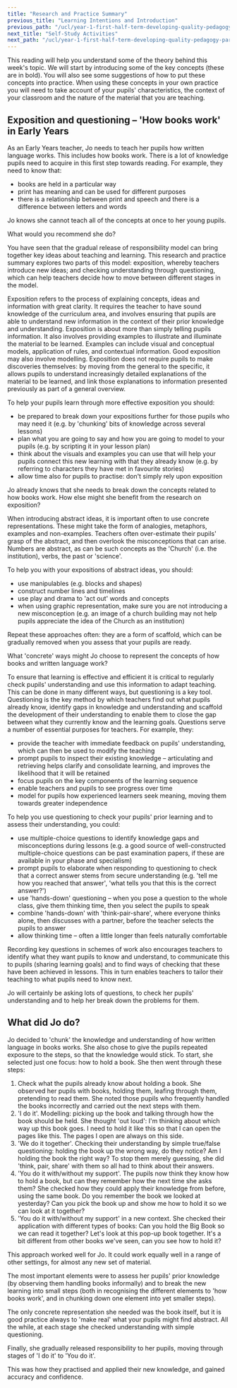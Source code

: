 ```yaml
---
title: "Research and Practice Summary"
previous_title: "Learning Intentions and Introduction"
previous_path: "/ucl/year-1-first-half-term-developing-quality-pedagogy-part-1/spring-week-3-ect-learning-intentions-and-introduction"
next_title: "Self-Study Activities"
next_path: "/ucl/year-1-first-half-term-developing-quality-pedagogy-part-1/spring-week-3-ect-self-study-activities"
---
```


This reading will help you understand some of the theory behind this week's topic. We will start by introducing some of the key concepts (these are in bold). You will also see some suggestions of how to put these concepts into practice. When using these concepts in your own practice you will need to take account of your pupils' characteristics, the context of your classroom and the nature of the material that you are teaching.

## Exposition and questioning – 'How books work' in Early Years

As an Early Years teacher, Jo needs to teach her pupils how written language works.
This includes how books work. There is a lot of knowledge pupils need to acquire
in this first step towards reading. For example, they need to know that:

- books are held in a particular way
- print has meaning and can be used for different purposes
- there is a relationship between print and speech and there is a difference between
  letters and words

Jo knows she cannot teach all of the concepts at once to her young pupils.

What would you recommend she do?

You have seen that the gradual release of responsibility model can bring together key ideas about teaching and learning. This research and practice summary explores two parts of this model: exposition, whereby teachers introduce new ideas; and checking understanding through questioning, which can help teachers decide how to move between different stages in the model.

Exposition refers to the process of explaining concepts, ideas and information with great clarity. It requires the teacher to have sound knowledge of the curriculum area, and involves ensuring that pupils are able to understand new information in the context of their prior knowledge and understanding. Exposition is about more than simply telling pupils information. It also involves providing examples to illustrate and illuminate the material to be learned. Examples can include visual and conceptual models, application of rules, and contextual information. Good exposition may also involve modelling. Exposition does not require pupils to make discoveries themselves: by moving from the general to the specific, it allows pupils to understand increasingly detailed explanations of the material to be learned, and link those explanations to information presented previously as part of a general overview.

To help your pupils learn through more effective exposition you should:

- be prepared to break down your expositions further for those pupils who may need it (e.g. by 'chunking' bits of knowledge across several lessons)
- plan what you are going to say and how you are going to model to your pupils (e.g. by scripting it in your lesson plan)
- think about the visuals and examples you can use that will help your pupils connect this new learning with that they already know (e.g. by referring to characters they have met in favourite stories)
- allow time also for pupils to practise: don't simply rely upon exposition

Jo already knows that she needs to break down the concepts related to how books work. How else might she benefit from the research on exposition?

When introducing abstract ideas, it is important often to use concrete representations. These might take the form of analogies, metaphors, examples and non-examples. Teachers often over-estimate their pupils' grasp of the abstract, and then overlook the misconceptions that can arise. Numbers are abstract, as can be such concepts as the 'Church' (i.e. the institution), verbs, the past or 'science'.

To help you with your expositions of abstract ideas, you should:

- use manipulables (e.g. blocks and shapes)
- construct number lines and timelines
- use play and drama to 'act out' words and concepts
- when using graphic representation, make sure you are not introducing a new misconception (e.g. an image of a church building may not help pupils appreciate the idea of the Church as an institution)

Repeat these approaches often: they are a form of scaffold, which can be gradually removed when you assess that your pupils are ready.

What 'concrete' ways might Jo choose to represent the concepts of how books
and written language work?

To ensure that learning is effective and efficient it is critical to regularly check pupils' understanding and use this information to adapt teaching. This can be done in many different ways, but questioning is a key tool. Questioning is the key method by which teachers find out what pupils already know, identify gaps in knowledge and understanding and scaffold the development of their understanding to enable them to close the gap between what they currently know and the learning goals. Questions serve a number of essential purposes for teachers. For example, they:

- provide the teacher with immediate feedback on pupils' understanding, which can then be used to modify the teaching
- prompt pupils to inspect their existing knowledge – articulating and retrieving helps clarify and consolidate learning, and improves the likelihood that it will be retained
- focus pupils on the key components of the learning sequence
- enable teachers and pupils to see progress over time
- model for pupils how experienced learners seek meaning, moving them towards greater independence

To help you use questioning to check your pupils' prior learning and to assess their understanding, you could:

- use multiple-choice questions to identify knowledge gaps and misconceptions during lessons (e.g. a good source of well-constructed multiple-choice questions can be past examination papers, if these are available in your phase and specialism)
- prompt pupils to elaborate when responding to questioning to check that a correct answer stems from secure understanding (e.g. 'tell me how you reached that answer', 'what tells you that this is the correct answer?')
- use 'hands-down' questioning – when you pose a question to the whole class, give them thinking time, then you select the pupils to speak
- combine 'hands-down' with 'think-pair-share', where everyone thinks alone, then discusses with a partner, before the teacher selects the pupils to answer
- allow thinking time – often a little longer than feels naturally comfortable

Recording key questions in schemes of work also encourages teachers to identify what they want pupils to know and understand, to communicate this to pupils (sharing learning goals) and to find ways of checking that these have been achieved in lessons. This in turn enables teachers to tailor their teaching to what pupils need to know next.

Jo will certainly be asking lots of questions, to check her pupils' understanding and to help her break down the problems for them.

## What did Jo do?

Jo decided to 'chunk' the knowledge and understanding of how written language in
books works. She also chose to give the pupils repeated exposure to the steps, so
that the knowledge would stick. To start, she selected just one focus: how to hold
a book. She then went through these steps:

1. Check what the pupils already know about holding a book. She observed her
   pupils with books, holding them, leafing through them, pretending to read
   them. She noted those pupils who frequently handled the books incorrectly
   and carried out the next steps with them.
2. 'I do it'. Modelling: picking up the book and talking through how the book
   should be held. She thought 'out loud': I'm thinking about which way up this
   book goes. I need to hold it like this so that I can open the pages like
   this. The pages I open are always on this side.
3. 'We do it together'. Checking their understanding by simple true/false
   questioning: holding the book up the wrong way, do they notice? Am I holding
   the book the right way? To stop them merely guessing, she did 'think, pair,
   share' with them so all had to think about their answers.
4. 'You do it with/without my support'. The pupils now think they know how to
   hold a book, but can they remember how the next time she asks them? She
   checked how they could apply their knowledge from before, using the same
   book. Do you remember the book we looked at yesterday? Can you pick the book
   up and show me how to hold it so we can look at it together?
5. 'You do it with/without my support' in a new context. She checked their
   application with different types of books: Can you hold the Big Book so we
   can read it together? Let's look at this pop-up book together. It's a bit
   different from other books we've seen, can you see how to hold it?

This approach worked well for Jo. It could work equally well in a range of other
settings, for almost any new set of material.

The most important elements were to
assess her pupils' prior knowledge (by observing them handling books informally)
and to break the new learning into small steps (both in recognising the different
elements to 'how books work', and in chunking down one element into yet smaller steps).

The only concrete representation she needed was the book itself, but it is good practice
always to 'make real' what your pupils might find abstract. All the while, at each
stage she checked understanding with simple questioning.

Finally, she gradually released
responsibility to her pupils, moving through stages of 'I do it' to 'You do it'.

This was how they practised and applied their new knowledge, and gained accuracy
and confidence.

